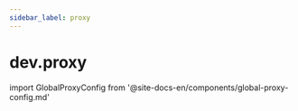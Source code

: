 ```yaml
---
sidebar_label: proxy
---
```


# dev.proxy


import GlobalProxyConfig from '@site-docs-en/components/global-proxy-config.md'

<GlobalProxyConfig />
